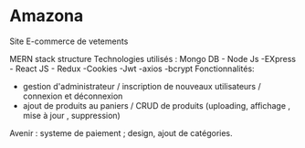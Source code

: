 # Amazona
Site E-commerce de vetements

MERN stack structure
Technologies utilisés : Mongo DB - Node Js -EXpress - React JS - Redux -Cookies -Jwt -axios -bcrypt
Fonctionnalités:
- gestion d'administrateur / inscription de nouveaux utilisateurs / connexion  et déconnexion
- ajout de produits au paniers / CRUD  de produits  (uploading, affichage , mise à jour , suppression)

Avenir : systeme de paiement ; design, ajout de catégories.
